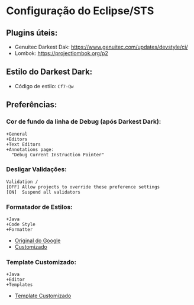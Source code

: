 # Configuração do Eclipse/STS

## Plugins úteis:

- Genuitec Darkest Dak: https://www.genuitec.com/updates/devstyle/ci/
- Lombok: https://projectlombok.org/p2


## Estilo do Darkest Dark:

- Código de estilo: `Cf7-Qw`

## Preferências:

### Cor de fundo da linha de Debug (após Darkest Dark):
```
+General
+Editors
+Text Editors
+Annotations page:
  "Debug Current Instruction Pointer"
```

### Desligar Validações:
```
Validation /
[OFF] Allow projects to override these preference settings
[ON]  Suspend all validators
```

### Formatador de Estilos:

```
+Java
+Code Style
+Formatter
```

- [Original do Google](eclipse-java-google-style.xml)
- [Customizado](eclipse-java-google-style-custom.xml)

### Template Customizado:

```
+Java
+Editor
+Templates
```

- [Template Customizado](templates.xml)